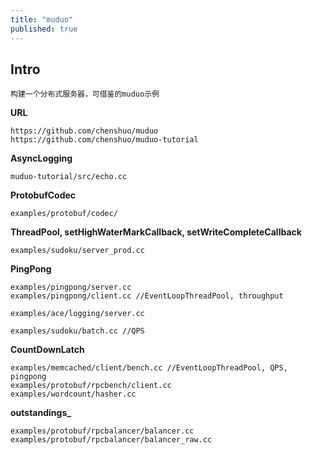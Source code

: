 ```yaml
---
title: "muduo"
published: true
---
```


## Intro ##

    构建一个分布式服务器，可借鉴的muduo示例

**URL**

    https://github.com/chenshuo/muduo
    https://github.com/chenshuo/muduo-tutorial

**AsyncLogging**

    muduo-tutorial/src/echo.cc

**ProtobufCodec**

    examples/protobuf/codec/
    
**ThreadPool, setHighWaterMarkCallback, setWriteCompleteCallback**

    examples/sudoku/server_prod.cc
    
**PingPong**

    examples/pingpong/server.cc
    examples/pingpong/client.cc //EventLoopThreadPool, throughput
    
    examples/ace/logging/server.cc
    
    examples/sudoku/batch.cc //QPS
    
**CountDownLatch**

    examples/memcached/client/bench.cc //EventLoopThreadPool, QPS, pingpong
    examples/protobuf/rpcbench/client.cc
    examples/wordcount/hasher.cc

**outstandings_**

    examples/protobuf/rpcbalancer/balancer.cc
    examples/protobuf/rpcbalancer/balancer_raw.cc


